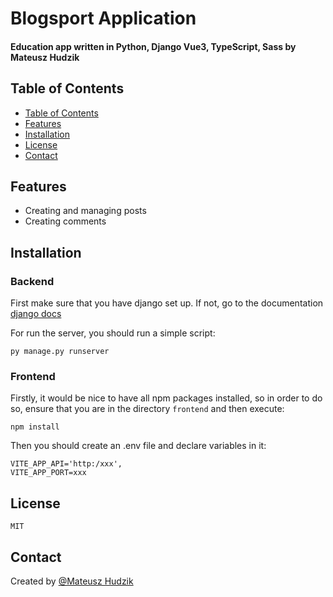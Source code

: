 # Blogsport Application

#### Education app written in Python, Django Vue3, TypeScript, Sass by Mateusz Hudzik

## Table of Contents

- [Table of Contents](#table-of-contents)
- [Features](#features)
- [Installation](#installation)
- [License](#license)
- [Contact](#contact)

## Features
- Creating and managing posts
- Creating comments

## Installation

### Backend

First make sure that you have django set up. If not, go to the documentation [django docs](https://docs.djangoproject.com/en/4.0/topics/install/)

For run the server, you should run a simple script:

```
py manage.py runserver
```

### Frontend

Firstly, it would be nice to have all npm packages installed, so in order to do so, ensure that you are in the directory `frontend` and then execute:
```
npm install
```

Then you should create an .env file and declare variables in it:
```
VITE_APP_API='http:/xxx',
VITE_APP_PORT=xxx
```

## License
```
MIT
```

## Contact
Created by [@Mateusz Hudzik](https://github.com/mhQ260)
